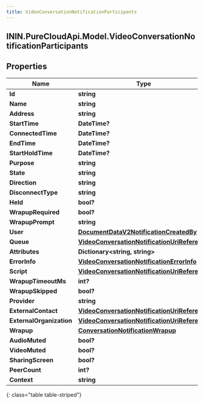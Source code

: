 ```yaml
---
title: VideoConversationNotificationParticipants
---
```

## ININ.PureCloudApi.Model.VideoConversationNotificationParticipants

## Properties

|Name | Type | Description | Notes|
|------------ | ------------- | ------------- | -------------|
| **Id** | **string** |  | [optional] |
| **Name** | **string** |  | [optional] |
| **Address** | **string** |  | [optional] |
| **StartTime** | **DateTime?** |  | [optional] |
| **ConnectedTime** | **DateTime?** |  | [optional] |
| **EndTime** | **DateTime?** |  | [optional] |
| **StartHoldTime** | **DateTime?** |  | [optional] |
| **Purpose** | **string** |  | [optional] |
| **State** | **string** |  | [optional] |
| **Direction** | **string** |  | [optional] |
| **DisconnectType** | **string** |  | [optional] |
| **Held** | **bool?** |  | [optional] |
| **WrapupRequired** | **bool?** |  | [optional] |
| **WrapupPrompt** | **string** |  | [optional] |
| **User** | [**DocumentDataV2NotificationCreatedBy**](DocumentDataV2NotificationCreatedBy.html) |  | [optional] |
| **Queue** | [**VideoConversationNotificationUriReference**](VideoConversationNotificationUriReference.html) |  | [optional] |
| **Attributes** | **Dictionary&lt;string, string&gt;** |  | [optional] |
| **ErrorInfo** | [**VideoConversationNotificationErrorInfo**](VideoConversationNotificationErrorInfo.html) |  | [optional] |
| **Script** | [**VideoConversationNotificationUriReference**](VideoConversationNotificationUriReference.html) |  | [optional] |
| **WrapupTimeoutMs** | **int?** |  | [optional] |
| **WrapupSkipped** | **bool?** |  | [optional] |
| **Provider** | **string** |  | [optional] |
| **ExternalContact** | [**VideoConversationNotificationUriReference**](VideoConversationNotificationUriReference.html) |  | [optional] |
| **ExternalOrganization** | [**VideoConversationNotificationUriReference**](VideoConversationNotificationUriReference.html) |  | [optional] |
| **Wrapup** | [**ConversationNotificationWrapup**](ConversationNotificationWrapup.html) |  | [optional] |
| **AudioMuted** | **bool?** |  | [optional] |
| **VideoMuted** | **bool?** |  | [optional] |
| **SharingScreen** | **bool?** |  | [optional] |
| **PeerCount** | **int?** |  | [optional] |
| **Context** | **string** |  | [optional] |
{: class="table table-striped"}


